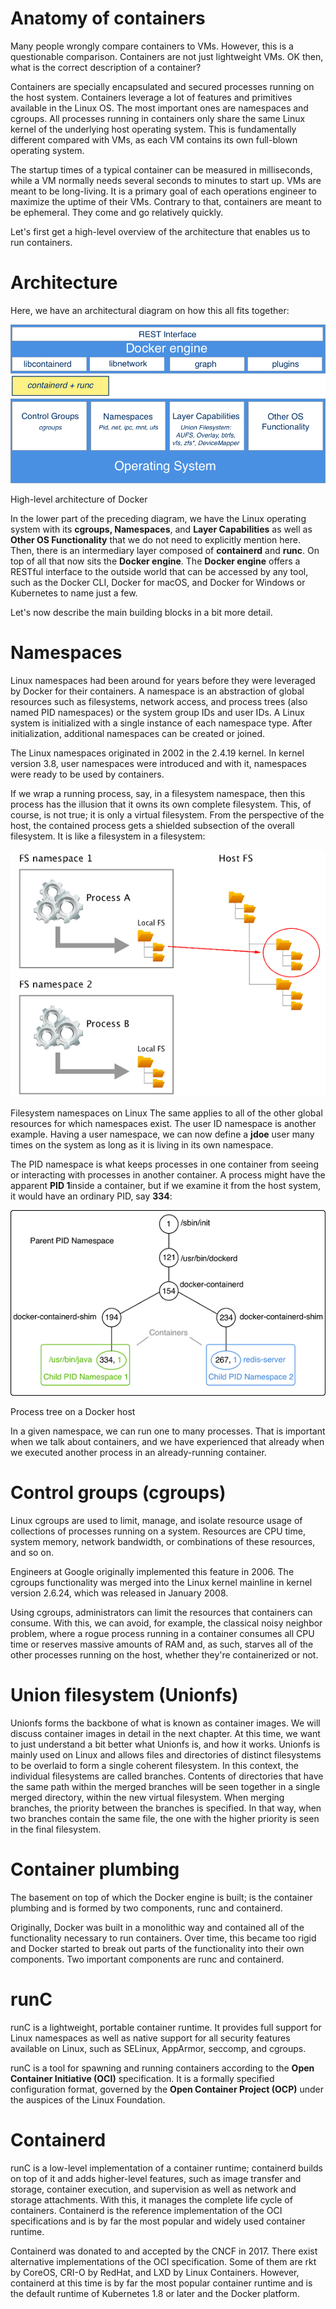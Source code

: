 # Anatomy of containers
Many people wrongly compare containers to VMs. However, this is a questionable comparison. Containers are not just lightweight VMs. OK then, what is the correct description of a container?

Containers are specially encapsulated and secured processes running on the host system. Containers leverage a lot of features and primitives available in the Linux OS. The most important ones are namespaces and cgroups. All processes running in containers only share the same Linux kernel of the underlying host operating system. This is fundamentally different compared with VMs, as each VM contains its own full-blown operating system.

The startup times of a typical container can be measured in milliseconds, while a VM normally needs several seconds to minutes to start up. VMs are meant to be long-living. It is a primary goal of each operations engineer to maximize the uptime of their VMs. Contrary to that, containers are meant to be ephemeral. They come and go relatively quickly.

Let's first get a high-level overview of the architecture that enables us to run containers.

# Architecture
Here, we have an architectural diagram on how this all fits together:

![AC](./img/l2-ac-p1.png)

High-level architecture of Docker

In the lower part of the preceding diagram, we have the Linux operating system with its **cgroups, Namespaces**, and **Layer Capabilities** as well as **Other OS Functionality** that we do not need to explicitly mention here. Then, there is an intermediary layer composed of **containerd** and **runc**. On top of all that now sits the **Docker engine**. The **Docker engine** offers a RESTful interface to the outside world that can be accessed by any tool, such as the Docker CLI, Docker for macOS, and Docker for Windows or Kubernetes to name just a few.

Let's now describe the main building blocks in a bit more detail.

# Namespaces
Linux namespaces had been around for years before they were leveraged by Docker for their containers. A namespace is an abstraction of global resources such as filesystems, network access, and process trees (also named PID namespaces) or the system group IDs and user IDs. A Linux system is initialized with a single instance of each namespace type. After initialization, additional namespaces can be created or joined.

The Linux namespaces originated in 2002 in the 2.4.19 kernel. In kernel version 3.8, user namespaces were introduced and with it, namespaces were ready to be used by containers.

If we wrap a running process, say, in a filesystem namespace, then this process has the illusion that it owns its own complete filesystem. This, of course, is not true; it is only a virtual filesystem. From the perspective of the host, the contained process gets a shielded subsection of the overall filesystem. It is like a filesystem in a filesystem:

![AC](./img/l2-ac-p2.png)

Filesystem namespaces on Linux
The same applies to all of the other global resources for which namespaces exist. The user ID namespace is another example. Having a user namespace, we can now define a **jdoe** user many times on the system as long as it is living in its own namespace.

The PID namespace is what keeps processes in one container from seeing or interacting with processes in another container. A process might have the apparent **PID 1**inside a container, but if we examine it from the host system, it would have an ordinary PID, say **334**:

![AC](./img/l2-ac-p3.png)

Process tree on a Docker host

In a given namespace, we can run one to many processes. That is important when we talk about containers, and we have experienced that already when we executed another process in an already-running container.

# Control groups (cgroups)
Linux cgroups are used to limit, manage, and isolate resource usage of collections of processes running on a system. Resources are CPU time, system memory, network bandwidth, or combinations of these resources, and so on.

Engineers at Google originally implemented this feature in 2006. The cgroups functionality was merged into the Linux kernel mainline in kernel version 2.6.24, which was released in January 2008.

Using cgroups, administrators can limit the resources that containers can consume. With this, we can avoid, for example, the classical noisy neighbor problem, where a rogue process running in a container consumes all CPU time or reserves massive amounts of RAM and, as such, starves all of the other processes running on the host, whether they're containerized or not.

# Union filesystem (Unionfs)
Unionfs forms the backbone of what is known as container images. We will discuss container images in detail in the next chapter. At this time, we want to just understand a bit better what Unionfs is, and how it works. Unionfs is mainly used on Linux and allows files and directories of distinct filesystems to be overlaid to form a single coherent filesystem. In this context, the individual filesystems are called branches. Contents of directories that have the same path within the merged branches will be seen together in a single merged directory, within the new virtual filesystem. When merging branches, the priority between the branches is specified. In that way, when two branches contain the same file, the one with the higher priority is seen in the final filesystem.

# Container plumbing
The basement on top of which the Docker engine is built; is the container plumbing and is formed by two components, runc and containerd.

Originally, Docker was built in a monolithic way and contained all of the functionality necessary to run containers. Over time, this became too rigid and Docker started to break out parts of the functionality into their own components. Two important components are runc and containerd.

# runC
runC is a lightweight, portable container runtime. It provides full support for Linux namespaces as well as native support for all security features available on Linux, such as SELinux, AppArmor, seccomp, and cgroups.

runC is a tool for spawning and running containers according to the **Open Container Initiative (OCI)** specification. It is a formally specified configuration format, governed by the **Open Container Project (OCP)** under the auspices of the Linux Foundation.

# Containerd
runC is a low-level implementation of a container runtime; containerd builds on top of it and adds higher-level features, such as image transfer and storage, container execution, and supervision as well as network and storage attachments. With this, it manages the complete life cycle of containers. Containerd is the reference implementation of the OCI specifications and is by far the most popular and widely used container runtime.

Containerd was donated to and accepted by the CNCF in 2017. There exist alternative implementations of the OCI specification. Some of them are rkt by CoreOS, CRI-O by RedHat, and LXD by Linux Containers. However, containerd at this time is by far the most popular container runtime and is the default runtime of Kubernetes 1.8 or later and the Docker platform.